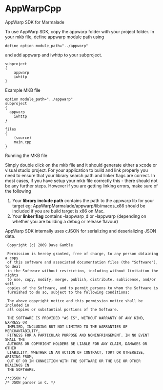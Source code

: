 AppWarpCpp
==========

AppWarp SDK for Marmalade

To use AppWarp SDK, copy the appwarp folder with your project folder. In your mkb file, define appwarp module path using

`define option module_path="../appwarp"` 

and add appwarp and iwhttp to your subproject.

```
subproject
{
	appwarp
	iwhttp
}

```

Example MKB file

```
option module_path="../appwarp"
subproject
{
  appwarp
	iwhttp
}

files
{
	(source)
	main.cpp
}
```

Running the MKB file

Simply double click on the mkb file and it should generate either a xcode or visual studio project. For your application
to build and link properly you need to ensure that your library search path and linker flags are correct. In most cases, if 
you have setup your mkb file correctly this - there should not be any further steps. However if you are getting linking
errors, make sure of the following

1. Your **library include path** contains the path to the appwarp lib for your target eg: AppWarpMarmalade/appwarp/lib/macos_x86 should be included if you are build target is x86 on Mac.
2. Your **linker flag** contains -lappwarp_d or -lappwarp (depending on whether you are building a debug or release flavour)


AppWarp SDK internally uses cJSON for serializing and deserializing JSON data.

```
 Copyright (c) 2009 Dave Gamble

 Permission is hereby granted, free of charge, to any person obtaining a copy
 of this software and associated documentation files (the "Software"), to deal
 in the Software without restriction, including without limitation the rights
 to use, copy, modify, merge, publish, distribute, sublicense, and/or sell
 copies of the Software, and to permit persons to whom the Software is
 furnished to do so, subject to the following conditions:

 The above copyright notice and this permission notice shall be included in
 all copies or substantial portions of the Software.

 THE SOFTWARE IS PROVIDED "AS IS", WITHOUT WARRANTY OF ANY KIND, EXPRESS OR
 IMPLIED, INCLUDING BUT NOT LIMITED TO THE WARRANTIES OF MERCHANTABILITY,
 FITNESS FOR A PARTICULAR PURPOSE AND NONINFRINGEMENT. IN NO EVENT SHALL THE
 AUTHORS OR COPYRIGHT HOLDERS BE LIABLE FOR ANY CLAIM, DAMAGES OR OTHER
 LIABILITY, WHETHER IN AN ACTION OF CONTRACT, TORT OR OTHERWISE, ARISING FROM,
 OUT OF OR IN CONNECTION WITH THE SOFTWARE OR THE USE OR OTHER DEALINGS IN
 THE SOFTWARE.

/*cJSON */
/* JSON parser in C. */
```
